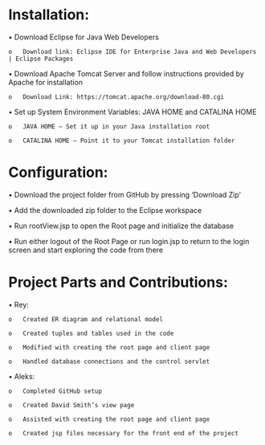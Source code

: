 
# Installation: 

•	Download Eclipse for Java Web Developers

    o	Download link: Eclipse IDE for Enterprise Java and Web Developers | Eclipse Packages

•	Download Apache Tomcat Server and follow instructions provided by Apache for installation

    o	Download Link: https://tomcat.apache.org/download-80.cgi

•	Set up System Environment Variables: JAVA HOME and CATALINA HOME

    o	JAVA HOME – Set it up in your Java installation root
  
    o	CATALINA HOME – Point it to your Tomcat installation folder

# Configuration:

•	Download the project folder from GitHub by pressing ‘Download Zip’ 

•	Add the downloaded zip folder to the Eclipse workspace

•	Run rootView.jsp to open the Root page and initialize the database

•	Run either logout of the Root Page or run login.jsp to return to the login screen and start exploring the code from there

# Project Parts and Contributions: 
•	Rey:

    o	Created ER diagram and relational model

    o	Created tuples and tables used in the code

    o	Modified with creating the root page and client page

    o	Handled database connections and the control servlet


•	Aleks:

    o	Completed GitHub setup 

    o	Created David Smith’s view page

    o	Assisted with creating the root page and client page

    o   Created jsp files necessary for the front end of the project





